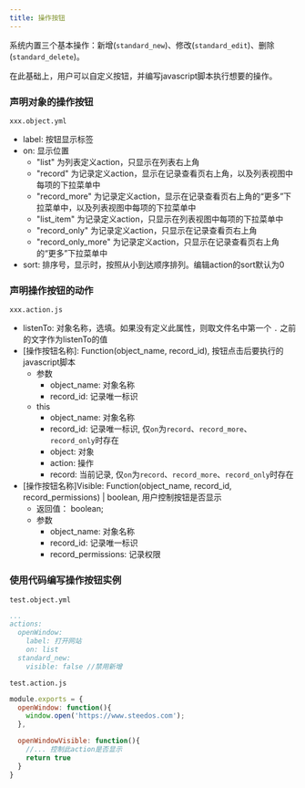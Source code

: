 ```yaml
---
title: 操作按钮
---
```


系统内置三个基本操作：新增(`standard_new`)、修改(`standard_edit`)、删除(`standard_delete`)。

在此基础上，用户可以自定义按钮，并编写javascript脚本执行想要的操作。
### 声明对象的操作按钮
`xxx.object.yml`
- label: 按钮显示标签
- on: 显示位置 
  - "list" 为列表定义action，只显示在列表右上角
  - "record" 为记录定义action，显示在记录查看页右上角，以及列表视图中每项的下拉菜单中
  - "record_more" 为记录定义action，显示在记录查看页右上角的“更多”下拉菜单中，以及列表视图中每项的下拉菜单中
  - "list_item" 为记录定义action，只显示在列表视图中每项的下拉菜单中
  - "record_only" 为记录定义action，只显示在记录查看页右上角
  - "record_only_more" 为记录定义action，只显示在记录查看页右上角的“更多”下拉菜单中
- sort: 排序号，显示时，按照从小到达顺序排列。编辑action的sort默认为0

### 声明操作按钮的动作
`xxx.action.js`
- listenTo: 对象名称，选填。如果没有定义此属性，则取文件名中第一个 `.` 之前的文字作为listenTo的值
- [操作按钮名称]: Function(object_name, record_id), 按钮点击后要执行的javascript脚本
  - 参数
    - object_name: 对象名称
    - record_id: 记录唯一标识
  - this
    - object_name: 对象名称
    - record_id: 记录唯一标识, 仅`on`为`record`、`record_more`、`record_only`时存在
    - object: 对象
    - action: 操作
    - record: 当前记录, 仅`on`为`record`、`record_more`、`record_only`时存在
- [操作按钮名称]Visible: Function(object_name, record_id, record_permissions) | boolean, 用户控制按钮是否显示
  - 返回值： boolean;
  - 参数
    - object_name: 对象名称
    - record_id: 记录唯一标识
    - record_permissions: 记录权限

### 使用代码编写操作按钮实例
`test.object.yml`
```yml
...
actions:
  openWindow:
    label: 打开网站
    on: list
  standard_new:
    visible: false //禁用新增
```

`test.action.js`
```javascript
module.exports = {
  openWindow: function(){
    window.open('https://www.steedos.com');
  },

  openWindowVisible: function(){
    //... 控制此action是否显示
    return true
  }
}
```
